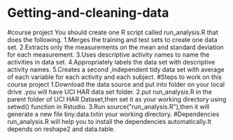 # Getting-and-cleaning-data
#course project
You should create one R script called run_analysis.R that does the following.
1.Merges the training and test sets to create one data set.
2.Extracts only the measurements on the  mean and standard deviation for each measurement.
3.Uses descriptive activity names to name the activities in data set.
4.Appropriately labels the data set with descriptive activity names.
5.Creates a second ,independent tidy data set with average of each variable for each activity and each subject.
#Steps to work on this course project
1.Download the data source and put into folder on your local drive .you will have UCI HAR data set folder.
2.put run_analysis.R in the parent folder of UCI HAR Dataset,then set it as your working directory using setwd() function in Rstudio.
3.Run source("run_analysis.R"),then it will generate a new file tiny.data.txtin your working directory.
#Dependencies
run_analysis.R will help you to install the dependencies automatically.It depends on reshape2 and data.table.